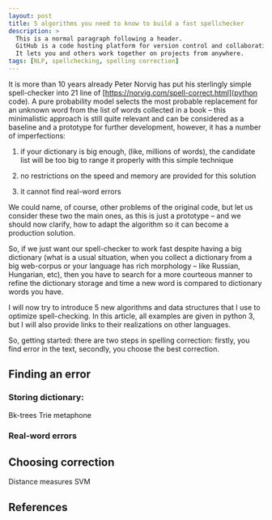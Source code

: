 ```yaml
---
layout: post
title: 5 algorithms you need to know to build a fast spellchecker
description: >
  This is a normal paragraph following a header.
  GitHub is a code hosting platform for version control and collaboration.
  It lets you and others work together on projects from anywhere.
tags: [NLP, spellchecking, spelling correction]
---
```



It is more than 10 years already Peter Norvig has put his sterlingly simple spell-checker into 21 line of [https://norvig.com/spell-correct.html](python code). A pure probability model selects the most probable replacement for an unknown word from the list of words collected in a book – this minimalistic approach is still quite relevant and can be considered as a baseline and a prototype for further development, however, it has a number of imperfections:

1)	if your dictionary is big enough, (like, millions of words), the candidate list will be too big to range it properly with this simple technique

2)	no restrictions on the speed and memory are provided for this solution

3)	it cannot find real-word errors

We could name, of course, other problems of the original code, but let us consider these two the main ones, as this is just a prototype – and we should now clarify, how to adapt the algorithm so it can become a production solution.

So, if we just want our spell-checker to work fast despite having a big dictionary (what is a usual situation, when you collect a dictionary from a big web-corpus or your language has rich morphology – like Russian, Hungarian, etc), then you have to search for a more courteous manner to refine the dictionary storage and time a new word is compared to dictionary words you have.

I will now try to introduce 5 new algorithms and data structures that I use to optimize spell-checking. In this article, all examples are given in python 3, but I will also provide links to their realizations on other languages. 

So, getting started: there are two steps in spelling correction: firstly, you find error in the text, secondly, you choose the best correction.

## Finding an error

### Storing dictionary:
Bk-trees
Trie
metaphone

### Real-word errors

## Choosing correction 

Distance measures
SVM

## References
